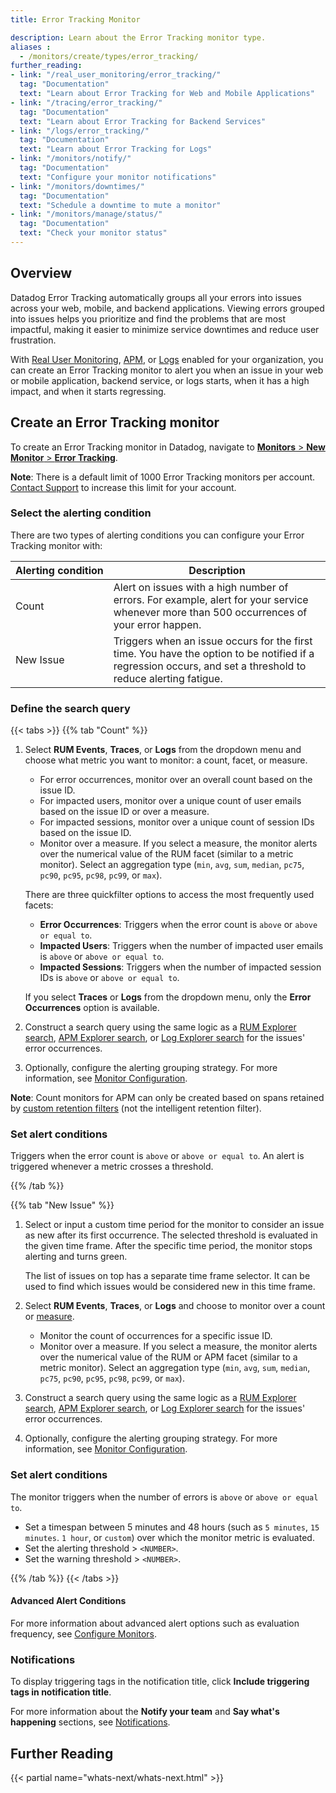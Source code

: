 ```yaml
---
title: Error Tracking Monitor

description: Learn about the Error Tracking monitor type.
aliases :
  - /monitors/create/types/error_tracking/
further_reading:
- link: "/real_user_monitoring/error_tracking/"
  tag: "Documentation"
  text: "Learn about Error Tracking for Web and Mobile Applications"
- link: "/tracing/error_tracking/"
  tag: "Documentation"
  text: "Learn about Error Tracking for Backend Services"
- link: "/logs/error_tracking/"
  tag: "Documentation"
  text: "Learn about Error Tracking for Logs"
- link: "/monitors/notify/"
  tag: "Documentation"
  text: "Configure your monitor notifications"
- link: "/monitors/downtimes/"
  tag: "Documentation"
  text: "Schedule a downtime to mute a monitor"
- link: "/monitors/manage/status/"
  tag: "Documentation"
  text: "Check your monitor status"
---
```


## Overview

Datadog Error Tracking automatically groups all your errors into issues across your web, mobile, and backend applications. Viewing errors grouped into issues helps you prioritize and find the problems that are most impactful, making it easier to minimize service downtimes and reduce user frustration.

With [Real User Monitoring][1], [APM][2], or [Logs][6] enabled for your organization, you can create an Error Tracking monitor to alert you when an issue in your web or mobile application, backend service, or logs starts, when it has a high impact, and when it starts regressing.

## Create an Error Tracking monitor

To create an Error Tracking monitor in Datadog, navigate to [**Monitors** > **New Monitor** > **Error Tracking**][3].

<div class="alert alert-info"><strong>Note</strong>: There is a default limit of 1000 Error Tracking monitors per account. <a href="/help/">Contact Support</a> to increase this limit for your account.</div>

### Select the alerting condition

There are two types of alerting conditions you can configure your Error Tracking monitor with:

| Alerting&nbsp;condition     | Description    |
| ---  | ----------- |
|Count| Alert on issues with a high number of errors. For example, alert for your service whenever more than 500 occurrences of your error happen. |
|New Issue| Triggers when an issue occurs for the first time. You have the option to be notified if a regression occurs, and set a threshold to reduce alerting fatigue.|

### Define the search query

{{< tabs >}}
{{% tab "Count" %}}

1. Select **RUM Events**, **Traces**, or **Logs** from the dropdown menu and choose what metric you want to monitor: a count, facet, or measure.
   - For error occurrences, monitor over an overall count based on the issue ID.
   - For impacted users, monitor over a unique count of user emails based on the issue ID or over a measure.
   - For impacted sessions, monitor over a unique count of session IDs based on the issue ID.
   - Monitor over a measure. If you select a measure, the monitor alerts over the numerical value of the RUM facet (similar to a metric monitor). Select an aggregation type (`min`, `avg`, `sum`, `median`, `pc75`, `pc90`, `pc95`, `pc98`, `pc99`, or `max`).

   There are three quickfilter options to access the most frequently used facets:

   - **Error Occurrences**: Triggers when the error count is `above` or `above or equal to`.
   - **Impacted Users**: Triggers when the number of impacted user emails is `above` or `above or equal to`.
   - **Impacted Sessions**: Triggers when the number of impacted session IDs is `above` or `above or equal to`.

   If you select **Traces** or **Logs** from the dropdown menu, only the **Error Occurrences** option is available.

2. Construct a search query using the same logic as a [RUM Explorer search][1], [APM Explorer search][3], or [Log Explorer search][4] for the issues' error occurrences.
3. Optionally, configure the alerting grouping strategy. For more information, see [Monitor Configuration][2].

<div class="alert alert-info"><strong>Note</strong>: Count monitors for APM can only be created based on spans retained by <a href="/tracing/trace_pipeline/trace_retention/#create-your-own-retention-filter/">custom retention filters</a> (not the intelligent retention filter).</div>

### Set alert conditions

Triggers when the error count is `above` or `above or equal to`. An alert is triggered whenever a metric crosses a threshold.

[1]: /real_user_monitoring/explorer/search/
[2]: /monitors/configuration/#alert-grouping/
[3]: /tracing/trace_explorer/?tab=listview#filtering
[4]: /logs/explorer/search/
{{% /tab %}}

{{% tab "New Issue" %}}

1. Select or input a custom time period for the monitor to consider an issue as new after its first occurrence. The selected threshold is evaluated in the given time frame. After the specific time period, the monitor stops alerting and turns green.

   The list of issues on top has a separate time frame selector. It can be used to find which issues would be considered new in this time frame.
2. Select **RUM Events**, **Traces**, or **Logs** and choose to monitor over a count or [measure][1].
   - Monitor the count of occurrences for a specific issue ID.
   - Monitor over a measure. If you select a measure, the monitor alerts over the numerical value of the RUM or APM facet (similar to a metric monitor). Select an aggregation type (`min`, `avg`, `sum`, `median`, `pc75`, `pc90`, `pc95`, `pc98`, `pc99`, or `max`).
3. Construct a search query using the same logic as a [RUM Explorer search][2], [APM Explorer search][3], or [Log Explorer search][5] for the issues' error occurrences.
4. Optionally, configure the alerting grouping strategy. For more information, see [Monitor Configuration][4].

### Set alert conditions

The monitor triggers when the number of errors is `above` or `above or equal to`.

- Set a timespan between 5 minutes and 48 hours (such as `5 minutes`, `15 minutes`. `1 hour`, or `custom`) over which the monitor metric is evaluated.
- Set the alerting threshold > `<NUMBER>`.
- Set the warning threshold > `<NUMBER>`.

[1]: /real_user_monitoring/explorer/?tab=measures#setup-facets-measures
[2]: /real_user_monitoring/explorer/search/
[3]: /tracing/trace_explorer/?tab=listview#filtering
[4]: /monitors/configuration/#alert-grouping/
[5]: /logs/explorer/search/
{{% /tab %}}
{{< /tabs >}}

#### Advanced Alert Conditions

For more information about advanced alert options such as evaluation frequency, see [Configure Monitors][4].

### Notifications

To display triggering tags in the notification title, click **Include triggering tags in notification title**.

For more information about the **Notify your team** and **Say what's happening** sections, see [Notifications][5].

## Further Reading

{{< partial name="whats-next/whats-next.html" >}}

[1]: /real_user_monitoring/
[2]: /tracing/
[3]: https://app.datadoghq.com/monitors/create/error-tracking
[4]: /monitors/configuration/#advanced-alert-conditions
[5]: /monitors/notify/
[6]: /logs/
